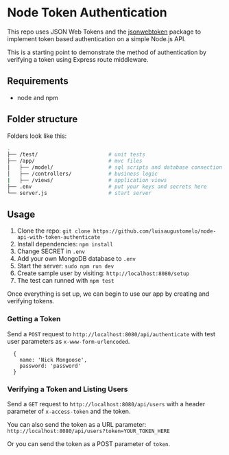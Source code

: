 # Node Token Authentication

This repo uses JSON Web Tokens and the [jsonwebtoken](https://github.com/auth0/node-jsonwebtoken) package to implement token based authentication on a simple Node.js API.

This is a starting point to demonstrate the method of authentication by verifying a token using Express route middleware.

## Requirements

- node and npm


## Folder structure

Folders look like this:

```bash
.
├── /test/                       # unit tests
├── /app/                        # mvc files
│   ├── /model/                  # sql scripts and database connection
│   ├── /controllers/            # business logic
|   ├── /views/                  # application views
├── .env                         # put your keys and secrets here
└── server.js                    # start server
```

## Usage

1. Clone the repo: `git clone https://github.com/luisaugustomelo/node-api-with-token-authenticate`
2. Install dependencies: `npm install`
3. Change SECRET in `.env`
4. Add your own MongoDB database to `.env`
5. Start the server: `sudo npm run dev`
6. Create sample user by visiting: `http://localhost:8080/setup`
7. The test can runned with `npm test`

Once everything is set up, we can begin to use our app by creating and verifying tokens.

### Getting a Token

Send a `POST` request to `http://localhost:8080/api/authenticate` with test user parameters as `x-www-form-urlencoded`.

```
  {
    name: 'Nick Mongoose',
    password: 'password'
  }
```

### Verifying a Token and Listing Users

Send a `GET` request to `http://localhost:8080/api/users` with a header parameter of `x-access-token` and the token.

You can also send the token as a URL parameter: `http://localhost:8080/api/users?token=YOUR_TOKEN_HERE`

Or you can send the token as a POST parameter of `token`.

